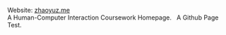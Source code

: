 Website: [zhaoyuz.me](http://zhaoyuz.me)  
A Human-Computer Interaction Coursework Homepage.  
A Github Page Test.
